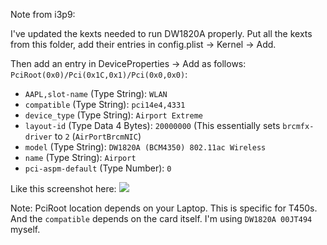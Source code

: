 Note from i3p9:

I've updated the kexts needed to run DW1820A properly. Put all the kexts from this folder, add their entries in config.plist -> Kernel -> Add.

Then add an entry in DeviceProperties -> Add as follows:
`PciRoot(0x0)/Pci(0x1C,0x1)/Pci(0x0,0x0)`:
* `AAPL,slot-name` (Type String): `WLAN`
* `compatible` (Type String): `pci14e4,4331`
* `device_type` (Type String): `Airport Extreme`
* `layout-id` (Type Data 4 Bytes): `20000000` (This essentially sets `brcmfx-driver` to `2` (`AirPortBrcmNIC`) 
* `model` (Type String): `DW1820A (BCM4350) 802.11ac Wireless`
* `name` (Type String): `Airport`
* `pci-aspm-default` (Type Number): `0`

Like this screenshot here:
![](https://i.imgur.com/fiLoF74.png)

Note: PciRoot location depends on your Laptop. This is specific for T450s. And the `compatible` depends on the card itself. I'm using `DW1820A 00JT494` myself. 
